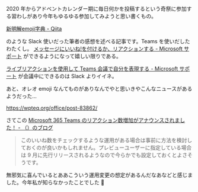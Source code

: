 2020 年からアドベントカレンダー期に毎日何かを投稿するという奇祭に参加する習わしがあり今年もゆるゆる参加してみようと思い書くもの。

[新明解emoji字典 - Qiita](https://qiita.com/e99h2121/items/4deb6727ec79b0ed6c0f)

のような Slack 使いだった筆者の感想を述べる記事です。Teams を使いだしたわたくし。
[メッセージにいいね!を付けるか、リアクションする - Microsoft サポート](https://support.microsoft.com/ja-jp/office/%E3%83%A1%E3%83%83%E3%82%BB%E3%83%BC%E3%82%B8%E3%81%AB%E3%81%84%E3%81%84%E3%81%AD-%E3%82%92%E4%BB%98%E3%81%91%E3%82%8B%E3%81%8B-%E3%83%AA%E3%82%A2%E3%82%AF%E3%82%B7%E3%83%A7%E3%83%B3%E3%81%99%E3%82%8B-a8e6060a-56d7-4173-8ed9-277f8640d8e9)
ができるようになって嬉しい限りである。

[ライブリアクションを使用して Teams 会議で自分を表現する - Microsoft サポート](https://support.microsoft.com/ja-jp/office/%E3%83%A9%E3%82%A4%E3%83%96%E3%83%AA%E3%82%A2%E3%82%AF%E3%82%B7%E3%83%A7%E3%83%B3%E3%82%92%E4%BD%BF%E7%94%A8%E3%81%97%E3%81%A6-teams-%E4%BC%9A%E8%AD%B0%E3%81%A7%E8%87%AA%E5%88%86%E3%82%92%E8%A1%A8%E7%8F%BE%E3%81%99%E3%82%8B-a8323a40-3d07-4129-934b-305370a36e21) が会議中にできるのは Slack よりイイネ。

あと、オレオ emoji なんてものがありなんでやと思いきやこんなニュースがあるようだった...

https://wpteq.org/office/post-83862/ 

さてこの [Microsoft 365 Teams のリアクション数増加がアナウンスされました！ - （）のブログ](https://mitomoha.hatenablog.com/entry/2022/09/11/013850)

> このいいね数をチェックするような運用がある場合は事前に方法を検討しておくのが良いかもしれません。プレビューユーザーに指定している場合は 9 月に先行リリースされるようなので今らかでも設定しておくとよさそうです。

無邪気に喜んでいるとああこういう運用変更の想定があるんだなあなどと感じました。今年私が知らなかったことでした :christmas_tree: 
